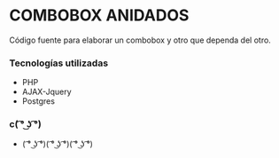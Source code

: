 # COMBOBOX ANIDADOS #

Código fuente para elaborar un combobox y otro que dependa del otro.

### Tecnologías utilizadas ###

* PHP
* AJAX-Jquery
* Postgres

### c( ͡° ͜ʖ ͡°) ###

* ( ͡° ͜ʖ ͡°)( ͡° ͜ʖ ͡°)( ͡° ͜ʖ ͡°)

